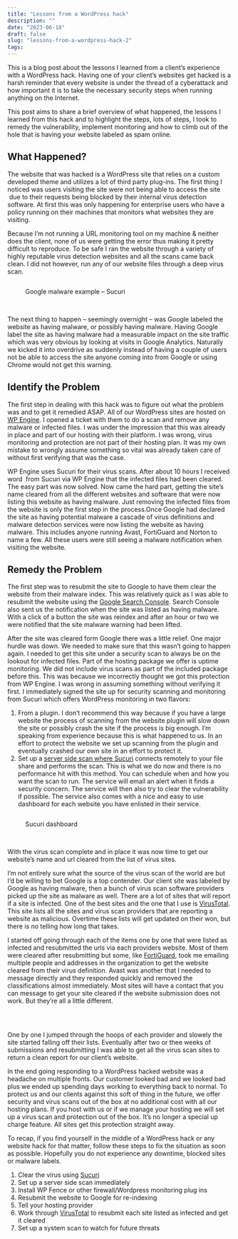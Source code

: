 ```yaml
---
title: "Lessons from a WordPress hack"
description: ""
date: "2023-06-18"
draft: false
slug: "lessons-from-a-wordpress-hack-2"
tags:
---
```


<!--kg-card-begin: html--><p>This is a blog post about the lessons I learned from a client&#8217;s experience with a WordPress hack. Having one of your client&#8217;s websites get hacked is a harsh reminder that every website is under the thread of a cyberattack and how important it is to take the necessary security steps when running anything on the Internet.</p>
<p>This post aims to share a brief overview of what happened, the lessons I learned from this hack and to highlight the steps, lots of steps, I took to remedy the vulnerability, implement monitoring and how to climb out of the hole that is having your website labeled as spam online.</p>
<h2 id="what-happened">What Happened?</h2>
<p>The website that was hacked is a WordPress site that relies on a custom developed theme and utilizes a lot of third party plug-ins. The first thing I noticed was users visiting the site were not being able to access the site  due to their requests being blocked by their internal virus detection software. At first this was only happening for enterprise users who have a policy running on their machines that monitors what websites they are visiting.</p>
<p>Because I&#8217;m not running a URL monitoring tool on my machine &amp; neither does the client, none of us were getting the error thus making it pretty difficult to reproduce. To be safe I ran the website through a variety of highly reputable virus detection websites and all the scans came back clean. I did not however, run any of our website files through a deep virus scan.‌</p>
<figure class="kg-card kg-image-card kg-card-hascaption"><img decoding="async" src="https://www.parkasoftware.com/content/images/2023/06/chrome.png" class="kg-image" alt loading="lazy"><figcaption>
<div id="ember256" class="miw-100 tc bn form-text bg-transparent pr8 pl8 ember-view" data-kg-has-link-toolbar="true" data-koenig-dnd-disabled="true">
<div class="koenig-basic-html-input__editor-wrappper" style="cursor: text">
<div class="koenig-basic-html-input__editor __mobiledoc-editor" data-kg="editor" data-kg-allow-clickthrough="" data-placeholder="Type caption for image (optional)" spellcheck="true" contenteditable="true">
<p>Google malware example &#8211; Sucuri</p>
</div>
</div></div>
</figcaption></figure>
<p>‌</p>
<p>The next thing to happen &#8211; seemingly overnight &#8211; was Google labeled the website as having malware, or possibly having malware. Having Google label the site as having malware had a measurable impact on the site traffic which was very obvious by looking at visits in Google Analytics. Naturally we kicked it into overdrive as suddenly instead of having a couple of users not be able to access the site anyone coming into from Google or using Chrome would not get this warning.</p>
<h2 id="identify-the-problem">Identify the Problem</h2>
<p>The first step in dealing with this hack was to figure out what the problem was and to get it remedied ASAP. All of our WordPress sites are hosted on <a href="https://wpengine.com">WP Engine</a>. I opened a ticket with them to do a scan and remove any malware or infected files. I was under the impression that this was already in place and part of our hosting with their platform. I was wrong, virus monitoring and protection are not part of their hosting plan. It was my own mistake to wrongly assume something so vital was already taken care of without first verifying that was the case.</p>
<p>WP Engine uses Sucuri for their virus scans. After about 10 hours I received word  from Sucuri via WP Engine that the infected files had been cleared. The easy part was now solved. Now came the hard part, getting the site&#8217;s name cleared from all the different websites and software that were now listing this website as having malware. Just removing the infected files from the website is only the first step in the process.Once Google had declared the site as having potential malware a cascade of virus definitions and malware detection services were now listing the website as having malware. This includes anyone running Avast, FortiGuard and Norton to name a few. All these users were still seeing a malware notification when visiting the website.</p>
<h2 id="remedy-the-problem">Remedy the Problem</h2>
<p>The first step was to resubmit the site to Google to have them clear the website from their malware index. This was relatively quick as I was able to resubmit the website using the <a href="https://search.google.com/u/1/search-console">Google Search Console</a>. Search Console also sent us the notification when the site was listed as having malware. With a click of a button the site was reindex and after an hour or two we were notified that the site malware warning had been lifted.</p>
<p>After the site was cleared form Google there was a little relief. One major hurdle was down. We needed to make sure that this wasn&#8217;t going to happen again. I needed to get this site under a security scan to always be on the lookout for infected files. Part of the hosting package we offer is uptime monitoring. We did not include virus scans as part of the included package before this. This was because we incorrectly thought we got this protection from WP Engine. I was wrong in assuming something without verifying it first. I immediately signed the site up for security scanning and monitoring from Sucuri which offers WordPress monitoring in two flavors:</p>
<ol>
<li>From a plugin. I don&#8217;t recommend this way because if you have a large website the process of scanning from the website plugin will slow down the site or possibly crash the site if the process is big enough. I&#8217;m speaking from experience because this is what happened to us. In an effort to protect the website we set up scanning from the plugin and eventually crashed our own site in an effort to protect it.</li>
<li>Set up a <a href="https://docs.sucuri.net/website-monitoring/server-side-scanner/">server side scan where Sucuri</a> connects remotely to your file share and performs the scan. This is what we do now and there is no performance hit with this method. You can schedule when and how you want the scan to run. The service will email an alert when it finds a security concern. The service will then also try to clear the vulnerability if possible. The service also comes with a nice and easy to use dashboard for each website you have enlisted in their service.‌</li>
</ol>
<figure class="kg-card kg-image-card kg-card-hascaption"><img decoding="async" src="https://www.parkasoftware.com/content/images/2023/06/sucuri_monitor.png" class="kg-image" alt loading="lazy"><figcaption>
<div id="ember266" class="miw-100 tc bn form-text bg-transparent pr8 pl8 ember-view" data-kg-has-link-toolbar="true" data-koenig-dnd-disabled="true">
<div class="koenig-basic-html-input__editor-wrappper" style="cursor: text">
<div class="koenig-basic-html-input__editor __mobiledoc-editor" data-kg="editor" data-kg-allow-clickthrough="" data-placeholder="Type caption for image (optional)" spellcheck="true" contenteditable="true">
<p>Sucuri dashboard</p>
</div>
</div></div>
</figcaption></figure>
<p>‌</p>
<p>With the virus scan complete and in place it was now time to get our website&#8217;s name and url cleared from the list of virus sites.</p>
<p>I&#8217;m not entirely sure what the source of the virus scan of the world are but I&#8217;d be willing to bet Google is a top contender. Our client site was labeled by Google as having malware, then a bunch of virus scan software providers picked up the site as malware as well. There are a lot of sites that will report if a site is infected. One of the best sites and the one that I use is <a href="https://www.virustotal.com/gui/domain/parkasoftware.com">VirusTotal</a>. This site lists all the sites and virus scan providers that are reporting a website as malicious. Overtime these lists will get updated on their won, but there is no telling how long that takes.</p>
<p>I started off going through each of the items one by one that were listed as infected and resubmitted the urls via each providers website. Most of them were cleared after resubmitting but some, like <a href="https://www.fortiguard.com/webfilter">FortiGuard</a>, took me emailing multiple people and addresses in the organization to get the website cleared from their virus definition. Avast was another that I needed to message directly and they responded quickly and removed the classifications almost immediately. Most sites will have a contact that you can message to get your site cleared if the website submission does not work. But they&#8217;re all a little different. ‌</p>
<figure class="kg-card kg-image-card"><img decoding="async" src="https://www.parkasoftware.com/content/images/2023/06/Screenshot-2023-06-12-at-3.47.26-PM.png" class="kg-image" alt loading="lazy"></figure>
<p>‌</p>
<p>One by one I jumped through the hoops of each provider and slowely the site started falling off their lists. Eventually after two or thee weeks of submissions and resubmitting I was able to get all the virus scan sites to return a clean report for our client&#8217;s website.</p>
<p>In the end going responding to a WordPress hacked website was a headache on multiple fronts. Our customer looked bad and we looked bad plus we ended up spending days working to everything back to normal. To protect us and our clients against this soft of thing in the future, we offer security and virus scans out of the box at no additional cost with all our hosting plans. If you host with us or if we manage your hosting we will set up a virus scan and protection out of the box. It&#8217;s no longer a special up charge feature. All sites get this protection straight away.</p>
<p>To recap, if you find yourself in the middle of a WordPress hack or any website hack for that matter, follow these steps to fix the situation as soon as possible. Hopefully you do not experience any downtime, blocked sites or malware labels.</p>
<ol>
<li>Clear the virus using <a href="https://sucuri.net/">Sucuri</a></li>
<li>Set up a server side scan immediately</li>
<li>Install WP Fence or other firewall/Wordpress monitoring plug ins</li>
<li>Resubmit the website to Google for re-indexing</li>
<li>Tell your hosting provider</li>
<li>Work through <a href="https://virustotal.com">VirusTotal</a> to resubmit each site listed as infected and get it cleared</li>
<li>Set up a system scan to watch for future threats</li>
</ol>
<!--kg-card-end: html-->
